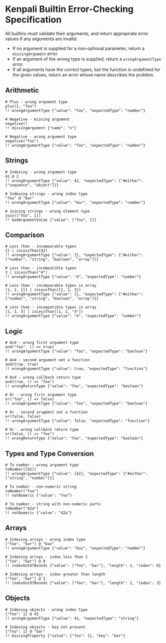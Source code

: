 # Kenpali Builtin Error-Checking Specification

All builtins must validate their arguments, and return appropriate error values if any arguments are invalid.

- If no argument is supplied for a non-optional parameter, return a `missingArgument` error.
- If an argument of the wrong type is supplied, return a `wrongArgumentType` error.
- If all arguments have the correct types, but the function is undefined for the given values, return an error whose name describes the problem.

## Arithmetic

```
# Plus - wrong argument type
plus(1, "foo")
!! wrongArgumentType {"value": "foo", "expectedType": "number"}
```

```
# Negative - missing argument
negative()
!! missingArgument {"name": "x"}
```

```
# Negative - wrong argument type
negative("foo")
!! wrongArgumentType {"value": "foo", "expectedType": "number"}
```

## Strings

```
# Indexing - wrong argument type
42 @ 2
!! wrongArgumentType {"value": 42, "expectedType": {"#either": ["sequence", "object"]}}
```

```
# Indexing strings - wrong index type
"foo" @ "bar"
!! wrongArgumentType {"value": "bar", "expectedType": "number"}
```

```
# Joining strings - wrong element type
join(["foo", 1])
!! badArgumentValue {"value": ["foo", 1]}
```

## Comparison

```
# Less than - incomparable types
{} | isLessThan(42)
!! wrongArgumentType {"value": {}, "expectedType": {"#either": ["number", "string", "boolean", "array"]}}
```

```
# Less than - incompatible types
3 | isLessThan("4")
!! wrongArgumentType {"value": "4", "expectedType": "number"}
```

```
# Less than - incomparable types in array
[1, 2, {}] | isLessThan([1, 2, 3])
!! wrongArgumentType {"value": {}, "expectedType": {"#either": ["number", "string", "boolean", "array"]}}
```

```
# Less than - incompatible types in array
[1, 2, 3] | isLessThan([1, 2, "4"])
!! wrongArgumentType {"value": "4", "expectedType": "number"}
```

## Logic

```
# And - wrong first argument type
and("foo", () => true)
!! wrongArgumentType {"value": "foo", "expectedType": "boolean"}
```

```
# And - second argument not a function
and(true, true)
!! wrongArgumentType {"value": true, "expectedType": "function"}
```

```
# And - wrong callback return type
and(true, () => "foo")
!! wrongReturnType {"value": "foo", "expectedType": "boolean"}
```

```
# Or - wrong first argument type
or("foo", () => false)
!! wrongArgumentType {"value": "foo", "expectedType": "boolean"}
```

```
# Or - second arugment not a function
or(false, false)
!! wrongArgumentType {"value": false, "expectedType": "function"}
```

```
# Or - wrong callback return type
or(false, () => "foo")
!! wrongReturnType {"value": "foo", "expectedType": "boolean"}
```

## Types and Type Conversion

```
# To number - wrong argument type
toNumber([42])
!! wrongArgumentType {"value": [42], "expectedType": {"#either": ["string", "number"]}}
```

```
# To number - non-numeric string
toNumber("foo")
!! notNumeric {"value": "foo"}
```

```
# To number - string with non-numeric parts
toNumber("42a")
!! notNumeric {"value": "42a"}
```

## Arrays

```
# Indexing arrays - wrong index type
["foo", "bar"] @ "baz"
!! wrongArgumentType {"value": "baz", "expectedType": "number"}
```

```
# Indexing arrays - index less than 1
["foo", "bar"] @ 0
!! indexOutOfBounds {"value": ["foo", "bar"], "length": 2, "index": 0}
```

```
# Indexing arrays - index greater than length
["foo", "bar"] @ 3
!! indexOutOfBounds {"value": ["foo", "bar"], "length": 2, "index": 3}
```

## Objects

```
# Indexing objects - wrong index type
{"foo": 1} @ 42
!! wrongArgumentType {"value": 42, "expectedType": "string"}
```

```
# Indexing objects - key not present
{"foo": 1} @ "bar"
!! missingProperty {"value": {"foo": 1}, "key": "bar"}
```

